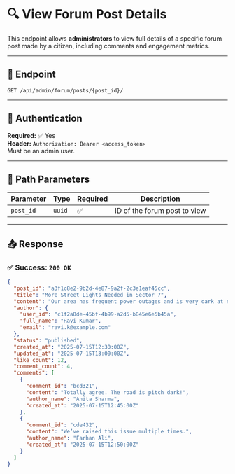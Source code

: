 # 🔍 View Forum Post Details

This endpoint allows **administrators** to view full details of a specific forum post made by a citizen, including comments and engagement metrics.

---

## 🔗 Endpoint

`GET /api/admin/forum/posts/{post_id}/`

---

## 🔐 Authentication

**Required:** ✅ Yes  
**Header:** `Authorization: Bearer <access_token>`  
Must be an admin user.

---

## 🧾 Path Parameters

| Parameter   | Type   | Required | Description                    |
|-------------|--------|----------|--------------------------------|
| `post_id`   | `uuid` | ✅       | ID of the forum post to view   |

---

## 📤 Response

### ✅ Success: `200 OK`

```json
{
  "post_id": "a3f1c8e2-9b2d-4e87-9a2f-2c3e1eaf45cc",
  "title": "More Street Lights Needed in Sector 7",
  "content": "Our area has frequent power outages and is very dark at night...",
  "author": {
    "user_id": "c1f2a8de-45bf-4b99-a2d5-b845e6e5b45a",
    "full_name": "Ravi Kumar",
    "email": "ravi.k@example.com"
  },
  "status": "published",
  "created_at": "2025-07-15T12:30:00Z",
  "updated_at": "2025-07-15T13:00:00Z",
  "like_count": 12,
  "comment_count": 4,
  "comments": [
    {
      "comment_id": "bcd321",
      "content": "Totally agree. The road is pitch dark!",
      "author_name": "Anita Sharma",
      "created_at": "2025-07-15T12:45:00Z"
    },
    {
      "comment_id": "cde432",
      "content": "We’ve raised this issue multiple times.",
      "author_name": "Farhan Ali",
      "created_at": "2025-07-15T12:50:00Z"
    }
  ]
}

